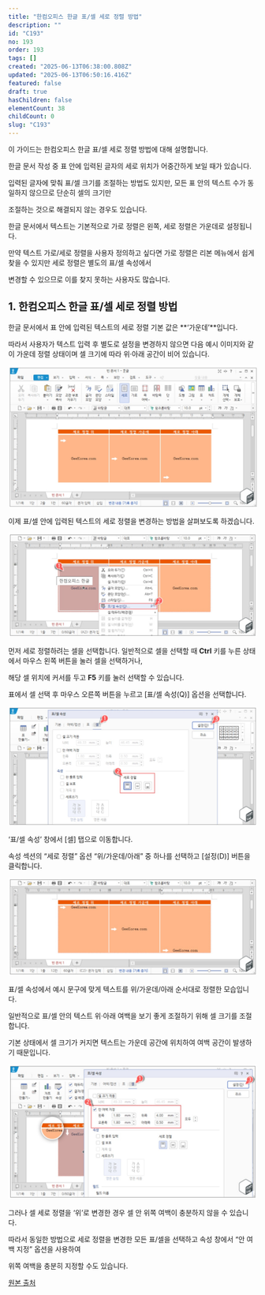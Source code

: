 ```yaml
---
title: "한컴오피스 한글 표/셀 세로 정렬 방법"
description: ""
id: "C193"
no: 193
order: 193
tags: []
created: "2025-06-13T06:38:00.808Z"
updated: "2025-06-13T06:50:16.416Z"
featured: false
draft: true
hasChildren: false
elementCount: 38
childCount: 0
slug: "C193"
---
```


이 가이드는 한컴오피스 한글 표/셀 세로 정렬 방법에 대해 설명합니다.

한글 문서 작성 중 표 안에 입력된 글자의 세로 위치가 어중간하게 보일 때가 있습니다.

입력된 글자에 맞춰 표/셀 크기를 조절하는 방법도 있지만, 모든 표 안의 텍스트 수가 동일하지 않으므로 단순히 셀의 크기만 

조절하는 것으로 해결되지 않는 경우도 있습니다.

한글 문서에서 텍스트는 기본적으로 가로 정렬은 왼쪽, 세로 정렬은 가운데로 설정됩니다.

만약 텍스트 가로/세로 정렬을 사용자 정의하고 싶다면 가로 정렬은 리본 메뉴에서 쉽게 찾을 수 있지만 세로 정렬은 별도의 표/셀 속성에서 

변경할 수 있으므로 이를 찾지 못하는 사용자도 많습니다.



## 1. 한컴오피스 한글 표/셀 세로 정렬 방법



한글 문서에서 표 안에 입력된 텍스트의 세로 정렬 기본 값은 **‘가운데’**입니다.

따라서 사용자가 텍스트 입력 후 별도로 설정을 변경하지 않으면 다음 예시 이미지와 같이 가운데 정렬 상태이며 셀 크기에 따라 위·아래 공간이 비어 있습니다.

![file](/images/0d5825c68deb6c92183dafab14177220.jpg)



이제 표/셀 안에 입력된 텍스트의 세로 정렬을 변경하는 방법을 살펴보도록 하겠습니다.

![file](/images/7be8d0f65d48e54051a72b5a96df90a9.jpg)

먼저 세로 정렬하려는 셀을 선택합니다. 일반적으로 셀을 선택할 때 **Ctrl** 키를 누른 상태에서 마우스 왼쪽 버튼을 눌러 셀을 선택하거나, 

해당 셀 위치에 커서를 두고 **F5** 키를 눌러 선택할 수 있습니다.

표에서 셀 선택 후 마우스 오른쪽 버튼을 누르고 [표/셀 속성(Q)] 옵션을 선택합니다.



![file](/images/27fb7cb728f3da6a5ec098441ca77266.jpg)

‘표/셀 속성’ 창에서 [셀] 탭으로 이동합니다.

속성 섹션의 “세로 정렬” 옵션 “위/가운데/아래” 중 하나를 선택하고 [설정(D)] 버튼을 클릭합니다.



![file](/images/c17206999404a79adae2ac759cc16914.jpg)

표/셀 속성에서 예시 문구에 맞게 텍스트를 위/가운데/아래 순서대로 정렬한 모습입니다.

일반적으로 표/셀 안의 텍스트 위·아래 여백을 보기 좋게 조절하기 위해 셀 크기를 조절합니다.

기본 상태에서 셀 크기가 커지면 텍스트는 가운데 공간에 위치하여 여백 공간이 발생하기 때문입니다.



![file](/images/13b3c95cf66468dd722b100534667f88.jpg)

그러나 셀 세로 정렬을 ‘위’로 변경한 경우 셀 안 위쪽 여백이 충분하지 않을 수 있습니다.

따라서 동일한 방법으로 세로 정렬을 변경한 모든 표/셀을 선택하고 속성 창에서 “안 여백 지정” 옵션을 사용하여 

위쪽 여백을 충분히 지정할 수도 있습니다.



[원본 출처](https://geekorea.com/how-to-text-vertical-align-hwp/)
